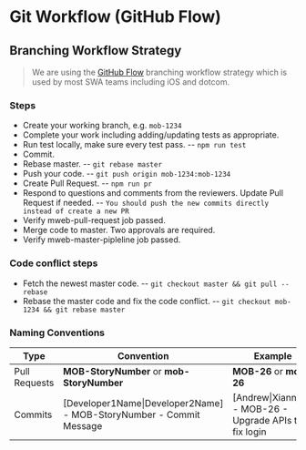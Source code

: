 # Git Workflow (GitHub Flow)

## Branching Workflow Strategy

> We are using the [GitHub Flow](https://guides.github.com/introduction/flow/) branching workflow strategy which is used by most SWA teams including iOS and dotcom.

### Steps

- Create your working branch, e.g. `mob-1234`
- Complete your work including adding/updating tests as appropriate.
- Run test locally, make sure every test pass. -- `npm run test`
- Commit.
- Rebase master. -- `git rebase master`
- Push your code. -- `git push origin mob-1234:mob-1234`
- Create Pull Request. -- `npm run pr`
- Respond to questions and comments from the reviewers. Update Pull Request if needed. -- `You should push the new commits directly instead of create a new PR`
- Verify mweb-pull-request job passed.
- Merge code to master. Two approvals are required.
- Verify mweb-master-pipleline job passed.

### Code conflict steps

- Fetch the newest master code. -- `git checkout master && git pull --rebase`
- Rebase the master code and fix the code conflict. -- `git checkout mob-1234 && git rebase master`

### Naming Conventions

| Type          | Convention                                                          | Example                                                 |
| ------------- | ------------------------------------------------------------------- | ------------------------------------------------------- |
| Pull Requests | **MOB-StoryNumber** or **mob-StoryNumber**                          | **MOB-26** or **mob-26**                                |
| Commits       | [Developer1Name\|Developer2Name] - MOB-StoryNumber - Commit Message | [Andrew\|Xianning] - MOB-26 - Upgrade APIs to fix login |
